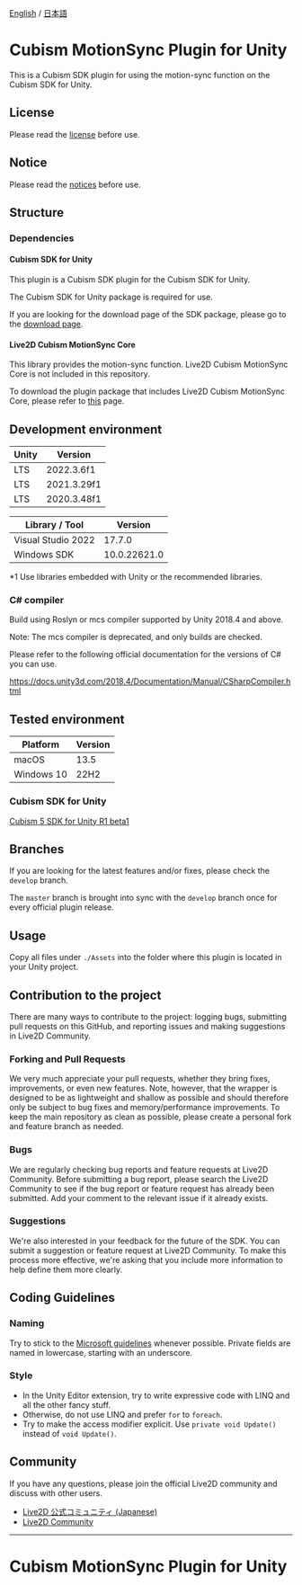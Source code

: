 [English](README.md) / [日本語](README.ja.md)


# Cubism MotionSync Plugin for Unity

This is a Cubism SDK plugin for using the motion-sync function on the Cubism SDK for Unity.

## License

Please read the [license](LICENSE.md) before use.

## Notice

Please read the [notices](NOTICE.md) before use.

## Structure

### Dependencies

#### Cubism SDK for Unity

This plugin is a Cubism SDK plugin for the Cubism SDK for Unity.

The Cubism SDK for Unity package is required for use.

If you are looking for the download page of the SDK package, please go to the [download page](https://www.live2d.com/download/cubism-sdk/download-unity/).

#### Live2D Cubism MotionSync Core

This library provides the motion-sync function. Live2D Cubism MotionSync Core is not included in this repository.

To download the plugin package that includes Live2D Cubism MotionSync Core, please refer to [this](https://docs.live2d.com/cubism-sdk-manual/download-sdk-motionsync-plugin/) page.

## Development environment

| Unity | Version |
| --- | --- |
| LTS | 2022.3.6f1 |
| LTS | 2021.3.29f1 |
| LTS | 2020.3.48f1 |

| Library / Tool | Version |
| --- | --- |
| Visual Studio 2022 | 17.7.0 |
| Windows SDK | 10.0.22621.0 |

*1 Use libraries embedded with Unity or the recommended libraries.

### C# compiler

Build using Roslyn or mcs compiler supported by Unity 2018.4 and above.

Note: The mcs compiler is deprecated, and only builds are checked.

Please refer to the following official documentation for the versions of C# you can use.

https://docs.unity3d.com/2018.4/Documentation/Manual/CSharpCompiler.html

## Tested environment

| Platform | Version |
| --- | --- |
| macOS | 13.5 |
| Windows 10 | 22H2 |

### Cubism SDK for Unity

[Cubism 5 SDK for Unity R1 beta1](https://github.com/Live2D/CubismUnityComponents/releases/tag/5-r.1-beta.1)

## Branches

If you are looking for the latest features and/or fixes, please check the `develop` branch.

The `master` branch is brought into sync with the `develop` branch once for every official plugin release.

## Usage

Copy all files under `./Assets` into the folder where this plugin is located in your Unity project.

## Contribution to the project

There are many ways to contribute to the project: logging bugs, submitting pull requests on this GitHub, and reporting issues and making suggestions in Live2D Community.

### Forking and Pull Requests

We very much appreciate your pull requests, whether they bring fixes, improvements, or even new features. Note, however, that the wrapper is designed to be as lightweight and shallow as possible and should therefore only be subject to bug fixes and memory/performance improvements. To keep the main repository as clean as possible, please create a personal fork and feature branch as needed.

### Bugs

We are regularly checking bug reports and feature requests at Live2D Community. Before submitting a bug report, please search the Live2D Community to see if the bug report or feature request has already been submitted. Add your comment to the relevant issue if it already exists.

### Suggestions

We're also interested in your feedback for the future of the SDK. You can submit a suggestion or feature request at Live2D Community. To make this process more effective, we're asking that you include more information to help define them more clearly.

## Coding Guidelines

### Naming

Try to stick to the [Microsoft guidelines](https://msdn.microsoft.com/en-us/library/ms229002(v=vs.110).aspx) whenever possible. Private fields are named in lowercase, starting with an underscore.

### Style

- In the Unity Editor extension, try to write expressive code with LINQ and all the other fancy stuff.
- Otherwise, do not use LINQ and prefer `for` to `foreach`.
- Try to make the access modifier explicit. Use `private void Update()` instead of `void Update()`.

## Community

If you have any questions, please join the official Live2D community and discuss with other users.

- [Live2D 公式コミュニティ (Japanese)](https://creatorsforum.live2d.com/)
- [Live2D Community](https://community.live2d.com/)

---

# Cubism MotionSync Plugin for Unity

